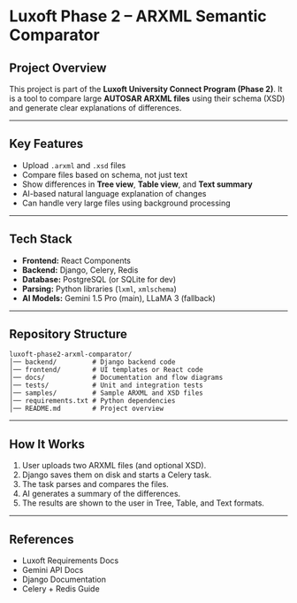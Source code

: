 # Luxoft Phase 2 – ARXML Semantic Comparator

## Project Overview

This project is part of the **Luxoft University Connect Program (Phase 2)**. It is a tool to compare large **AUTOSAR ARXML files** using their schema (XSD) and generate clear explanations of differences.

---

## Key Features

* Upload `.arxml` and `.xsd` files
* Compare files based on schema, not just text
* Show differences in **Tree view**, **Table view**, and **Text summary**
* AI-based natural language explanation of changes
* Can handle very large files using background processing

---

## Tech Stack

* **Frontend:** React Components
* **Backend:** Django, Celery, Redis
* **Database:** PostgreSQL (or SQLite for dev)
* **Parsing:** Python libraries (`lxml`, `xmlschema`)
* **AI Models:** Gemini 1.5 Pro (main), LLaMA 3 (fallback)

---

## Repository Structure

```
luxoft-phase2-arxml-comparator/
│── backend/         # Django backend code
│── frontend/        # UI templates or React code
│── docs/            # Documentation and flow diagrams
│── tests/           # Unit and integration tests
│── samples/         # Sample ARXML and XSD files
│── requirements.txt # Python dependencies
│── README.md        # Project overview
```

---

## How It Works

1. User uploads two ARXML files (and optional XSD).
2. Django saves them on disk and starts a Celery task.
3. The task parses and compares the files.
4. AI generates a summary of the differences.
5. The results are shown to the user in Tree, Table, and Text formats.


---

## References

* Luxoft Requirements Docs
* Gemini API Docs
* Django Documentation
* Celery + Redis Guide

